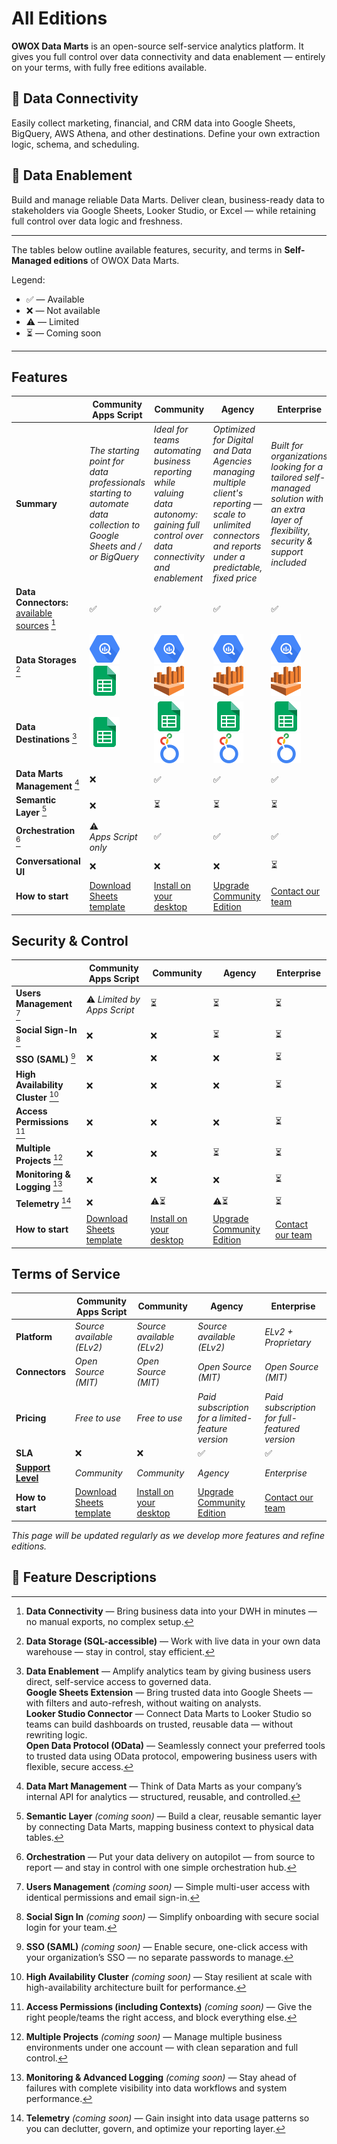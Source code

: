 # All Editions

**OWOX Data Marts** is an open-source self-service analytics platform. It gives you full control over data connectivity and data enablement — entirely on your terms, with fully free editions available.

## 🔌 Data Connectivity

Easily collect marketing, financial, and CRM data into Google Sheets, BigQuery, AWS Athena, and other destinations. Define your own extraction logic, schema, and scheduling.

## 🚀 Data Enablement

Build and manage reliable Data Marts. Deliver clean, business-ready data to stakeholders via Google Sheets, Looker Studio, or Excel — while retaining full control over data logic and freshness.

---

The tables below outline available features, security, and terms in **Self-Managed editions** of OWOX Data Marts.

Legend:

- ✅ — Available
- ❌ — Not available
- ⚠️ — Limited
- ⏳ — Coming soon

---

## Features

|                                                                             | **Community Apps Script**                                                                                           | **Community**                                                                                                                           | **Agency**                                                                                                                                                  | **Enterprise**                                                                                                                         |
| --------------------------------------------------------------------------- | ------------------------------------------------------------------------------------------------------------------- | --------------------------------------------------------------------------------------------------------------------------------------- | ----------------------------------------------------------------------------------------------------------------------------------------------------------- | -------------------------------------------------------------------------------------------------------------------------------------- |
| **Summary**                                                                 | _The starting point for data professionals starting to automate data collection to Google Sheets and / or BigQuery_ | _Ideal for teams automating business reporting while valuing data autonomy: gaining full control over data connectivity and enablement_ | _Optimized for Digital and Data Agencies managing multiple client's reporting — scale to unlimited connectors and reports under a predictable, fixed price_ | _Built for organizations looking for a tailored self-managed solution with an extra layer of flexibility, security & support included_ |
| **Data Connectors:** [available sources](../../README.md#data-sources) [^1] | ✅                                                                                                                  | ✅                                                                                                                                      | ✅                                                                                                                                                          | ✅                                                                                                                                     |
| **Data Storages** [^2]                                                      | ![Google BigQuery](../res/bigquery.svg) ![Google Sheets](../res/g-sheets.svg)                                       | ![Google BigQuery](../res/bigquery.svg) ![AWS Athena](../res/athena.svg)                                                                | ![Google BigQuery](../res/bigquery.svg) ![AWS Athena](../res/athena.svg)                                                                                    | ![Google BigQuery](../res/bigquery.svg) ![AWS Athena](../res/athena.svg)                                                               |
| **Data Destinations** [^3]                                                  | ![Google Sheets](../res/g-sheets.svg)                                                                               | ![Google Sheets](../res/g-sheets.svg) ![Looker Studio](../res/looker.svg)                                                               | ![Google Sheets](../res/g-sheets.svg) ![Looker Studio](../res/looker.svg)                                                                                   | ![Google Sheets](../res/g-sheets.svg) ![Looker Studio](../res/looker.svg)                                                              |
| **Data Marts Management** [^4]                                              | ❌                                                                                                                  | ✅                                                                                                                                      | ✅                                                                                                                                                          | ✅                                                                                                                                     |
| **Semantic Layer** [^5]                                                     | ❌                                                                                                                  | ⏳                                                                                                                                      | ⏳                                                                                                                                                          | ⏳                                                                                                                                     |
| **Orchestration** [^6]                                                      | ⚠️ _Apps Script only_                                                                                               | ✅                                                                                                                                      | ✅                                                                                                                                                          | ✅                                                                                                                                     |
| **Conversational UI**                                                       | ❌                                                                                                                  | ❌                                                                                                                                      | ❌                                                                                                                                                          | ⏳                                                                                                                                     |
| **How to start**                                                            | [Download Sheets template](../../README.md#data-sources)                                                            | [Install on your desktop](./quick-start.md)                                                                                             | [Upgrade Community Edition](https://www.owox.com/pricing)                                                                                                   | [Contact our team](https://www.owox.com/pricing)                                                                                       |

## Security & Control

|                                     | **Community Apps Script**                                | **Community**                               | **Agency**                                                | **Enterprise**                                   |
| ----------------------------------- | -------------------------------------------------------- | ------------------------------------------- | --------------------------------------------------------- | ------------------------------------------------ |
| **Users Management** [^7]           | ⚠️ _Limited by Apps Script_                              | ⏳                                          | ⏳                                                        | ⏳                                               |
| **Social Sign-In** [^8]             | ❌                                                       | ❌                                          | ⏳                                                        | ⏳                                               |
| **SSO (SAML)** [^9]                 | ❌                                                       | ❌                                          | ❌                                                        | ⏳                                               |
| **High Availability Cluster** [^10] | ❌                                                       | ❌                                          | ❌                                                        | ⏳                                               |
| **Access Permissions** [^11]        | ❌                                                       | ❌                                          | ❌                                                        | ⏳                                               |
| **Multiple Projects** [^12]         | ❌                                                       | ❌                                          | ⏳                                                        | ⏳                                               |
| **Monitoring & Logging** [^13]      | ❌                                                       | ❌                                          | ❌                                                        | ⏳                                               |
| **Telemetry** [^14]                 | ❌                                                       | ⚠️⏳                                        | ⚠️⏳                                                      | ⏳                                               |
| **How to start**                    | [Download Sheets template](../../README.md#data-sources) | [Install on your desktop](./quick-start.md) | [Upgrade Community Edition](https://www.owox.com/pricing) | [Contact our team](https://www.owox.com/pricing) |

## Terms of Service

|                                                                                              | **Community Apps Script**                                | **Community**                               | **Agency**                                                | **Enterprise**                                   |
| -------------------------------------------------------------------------------------------- | -------------------------------------------------------- | ------------------------------------------- | --------------------------------------------------------- | ------------------------------------------------ |
| **Platform**                                                                                 | _Source available (ELv2)_                                | _Source available (ELv2)_                   | _Source available (ELv2)_                                 | _ELv2 + Proprietary_                             |
| **Connectors**                                                                               | _Open Source (MIT)_                                      | _Open Source (MIT)_                         | _Open Source (MIT)_                                       | _Open Source (MIT)_                              |
| **Pricing**                                                                                  | _Free to use_                                            | _Free to use_                               | _Paid subscription for a limited-feature version_         | _Paid subscription for full-featured version_    |
| **SLA**                                                                                      | ❌                                                       | ❌                                          | ✅                                                        | ✅                                               |
| [**Support Level**](https://support.owox.com/hc/en-us/articles/115000216754-Support-Options) | _Community_                                              | _Community_                                 | _Agency_                                                  | _Enterprise_                                     |
| **How to start**                                                                             | [Download Sheets template](../../README.md#data-sources) | [Install on your desktop](./quick-start.md) | [Upgrade Community Edition](https://www.owox.com/pricing) | [Contact our team](https://www.owox.com/pricing) |

_This page will be updated regularly as we develop more features and refine editions._

## 📝 Feature Descriptions

[^1]: **Data Connectivity** — Bring business data into your DWH in minutes — no manual exports, no complex setup.

[^2]: **Data Storage (SQL-accessible)** — Work with live data in your own data warehouse — stay in control, stay efficient.

[^3]:
    **Data Enablement** — Amplify analytics team by giving business users direct, self-service access to governed data.  
    **Google Sheets Extension** — Bring trusted data into Google Sheets — with filters and auto-refresh, without waiting on analysts.  
    **Looker Studio Connector** — Connect Data Marts to Looker Studio so teams can build dashboards on trusted, reusable data — without rewriting logic.  
    **Open Data Protocol (OData)** — Seamlessly connect your preferred tools to trusted data using OData protocol, empowering business users with flexible, secure access.

[^4]: **Data Mart Management** — Think of Data Marts as your company’s internal API for analytics — structured, reusable, and controlled.

[^5]: **Semantic Layer** _(coming soon)_ — Build a clear, reusable semantic layer by connecting Data Marts, mapping business context to physical data tables.

[^6]: **Orchestration** — Put your data delivery on autopilot — from source to report — and stay in control with one simple orchestration hub.

[^7]: **Users Management** _(coming soon)_ — Simple multi-user access with identical permissions and email sign-in.

[^8]: **Social Sign In** _(coming soon)_ — Simplify onboarding with secure social login for your team.

[^9]: **SSO (SAML)** _(coming soon)_ — Enable secure, one-click access with your organization’s SSO — no separate passwords to manage.

[^10]: **High Availability Cluster** _(coming soon)_ — Stay resilient at scale with high-availability architecture built for performance.

[^11]: **Access Permissions (including Contexts)** _(coming soon)_ — Give the right people/teams the right access, and block everything else.

[^12]: **Multiple Projects** _(coming soon)_ — Manage multiple business environments under one account — with clean separation and full control.

[^13]: **Monitoring & Advanced Logging** _(coming soon)_ — Stay ahead of failures with complete visibility into data workflows and system performance.

[^14]: **Telemetry** _(coming soon)_ — Gain insight into data usage patterns so you can declutter, govern, and optimize your reporting layer.
